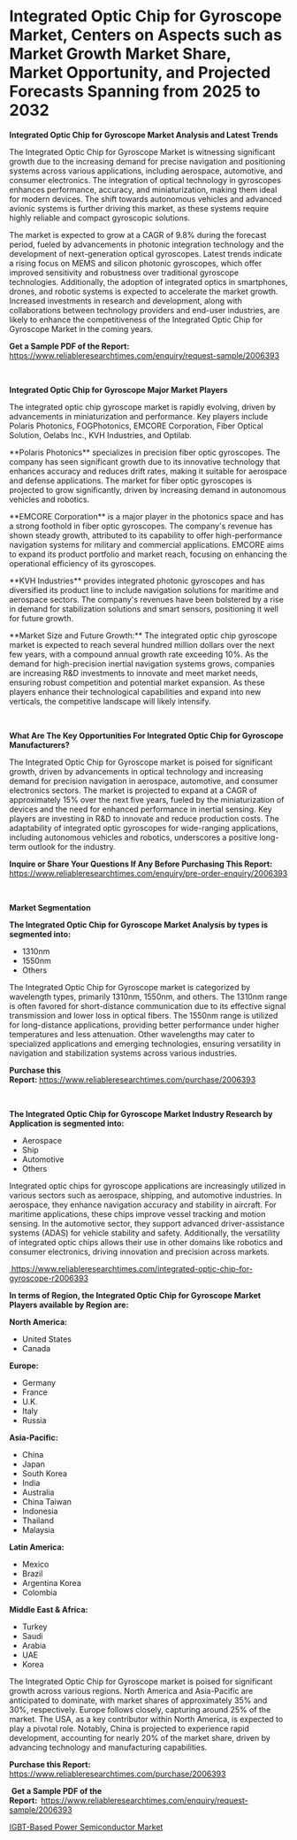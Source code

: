 <p><h1>Integrated Optic Chip for Gyroscope Market, Centers on Aspects such as Market Growth Market Share, Market Opportunity, and Projected Forecasts Spanning from 2025 to 2032</h1></p><p><strong>Integrated Optic Chip for Gyroscope Market Analysis and Latest Trends</strong></p>
<p><p>The Integrated Optic Chip for Gyroscope Market is witnessing significant growth due to the increasing demand for precise navigation and positioning systems across various applications, including aerospace, automotive, and consumer electronics. The integration of optical technology in gyroscopes enhances performance, accuracy, and miniaturization, making them ideal for modern devices. The shift towards autonomous vehicles and advanced avionic systems is further driving this market, as these systems require highly reliable and compact gyroscopic solutions.</p><p>The market is expected to grow at a CAGR of 9.8% during the forecast period, fueled by advancements in photonic integration technology and the development of next-generation optical gyroscopes. Latest trends indicate a rising focus on MEMS and silicon photonic gyroscopes, which offer improved sensitivity and robustness over traditional gyroscope technologies. Additionally, the adoption of integrated optics in smartphones, drones, and robotic systems is expected to accelerate the market growth. Increased investments in research and development, along with collaborations between technology providers and end-user industries, are likely to enhance the competitiveness of the Integrated Optic Chip for Gyroscope Market in the coming years.</p></p>
<p><strong>Get a Sample PDF of the Report:&nbsp;</strong> <a href="https://www.reliableresearchtimes.com/enquiry/request-sample/2006393?utm_campaign=2646&utm_medium=2&utm_source=Github&utm_content=ia&utm_term=07042025&utm_id=integrated-optic-chip-for-gyroscope">https://www.reliableresearchtimes.com/enquiry/request-sample/2006393</a></p>
<p>&nbsp;</p>
<p><strong>Integrated Optic Chip for Gyroscope Major Market Players</strong></p>
<p><p>The integrated optic chip gyroscope market is rapidly evolving, driven by advancements in miniaturization and performance. Key players include Polaris Photonics, FOGPhotonics, EMCORE Corporation, Fiber Optical Solution, Oelabs Inc., KVH Industries, and Optilab.</p><p>**Polaris Photonics** specializes in precision fiber optic gyroscopes. The company has seen significant growth due to its innovative technology that enhances accuracy and reduces drift rates, making it suitable for aerospace and defense applications. The market for fiber optic gyroscopes is projected to grow significantly, driven by increasing demand in autonomous vehicles and robotics.</p><p>**EMCORE Corporation** is a major player in the photonics space and has a strong foothold in fiber optic gyroscopes. The company's revenue has shown steady growth, attributed to its capability to offer high-performance navigation systems for military and commercial applications. EMCORE aims to expand its product portfolio and market reach, focusing on enhancing the operational efficiency of its gyroscopes.</p><p>**KVH Industries** provides integrated photonic gyroscopes and has diversified its product line to include navigation solutions for maritime and aerospace sectors. The company's revenues have been bolstered by a rise in demand for stabilization solutions and smart sensors, positioning it well for future growth.</p><p>**Market Size and Future Growth:** The integrated optic chip gyroscope market is expected to reach several hundred million dollars over the next few years, with a compound annual growth rate exceeding 10%. As the demand for high-precision inertial navigation systems grows, companies are increasing R&D investments to innovate and meet market needs, ensuring robust competition and potential market expansion. As these players enhance their technological capabilities and expand into new verticals, the competitive landscape will likely intensify.</p></p>
<p>&nbsp;</p>
<p><strong>What Are The Key Opportunities For Integrated Optic Chip for Gyroscope Manufacturers?</strong></p>
<p><p>The Integrated Optic Chip for Gyroscope market is poised for significant growth, driven by advancements in optical technology and increasing demand for precision navigation in aerospace, automotive, and consumer electronics sectors. The market is projected to expand at a CAGR of approximately 15% over the next five years, fueled by the miniaturization of devices and the need for enhanced performance in inertial sensing. Key players are investing in R&D to innovate and reduce production costs. The adaptability of integrated optic gyroscopes for wide-ranging applications, including autonomous vehicles and robotics, underscores a positive long-term outlook for the industry.</p></p>
<p><strong>Inquire or Share Your Questions If Any Before Purchasing This Report:</strong> <a href="https://www.reliableresearchtimes.com/enquiry/pre-order-enquiry/2006393?utm_campaign=2646&utm_medium=2&utm_source=Github&utm_content=ia&utm_term=07042025&utm_id=integrated-optic-chip-for-gyroscope">https://www.reliableresearchtimes.com/enquiry/pre-order-enquiry/2006393</a></p>
<p>&nbsp;</p>
<p><strong>Market Segmentation</strong></p>
<p><strong>The Integrated Optic Chip for Gyroscope Market Analysis by types is segmented into:</strong></p>
<p><ul><li>1310nm</li><li>1550nm</li><li>Others</li></ul></p>
<p><p>The Integrated Optic Chip for Gyroscope market is categorized by wavelength types, primarily 1310nm, 1550nm, and others. The 1310nm range is often favored for short-distance communication due to its effective signal transmission and lower loss in optical fibers. The 1550nm range is utilized for long-distance applications, providing better performance under higher temperatures and less attenuation. Other wavelengths may cater to specialized applications and emerging technologies, ensuring versatility in navigation and stabilization systems across various industries.</p></p>
<p><strong>Purchase this Report:&nbsp;</strong><a href="https://www.reliableresearchtimes.com/purchase/2006393?utm_campaign=2646&utm_medium=2&utm_source=Github&utm_content=ia&utm_term=07042025&utm_id=integrated-optic-chip-for-gyroscope">https://www.reliableresearchtimes.com/purchase/2006393</a></p>
<p>&nbsp;</p>
<p><strong>The Integrated Optic Chip for Gyroscope Market Industry Research by Application is segmented into:</strong></p>
<p><ul><li>Aerospace</li><li>Ship</li><li>Automotive</li><li>Others</li></ul></p>
<p><p>Integrated optic chips for gyroscope applications are increasingly utilized in various sectors such as aerospace, shipping, and automotive industries. In aerospace, they enhance navigation accuracy and stability in aircraft. For maritime applications, these chips improve vessel tracking and motion sensing. In the automotive sector, they support advanced driver-assistance systems (ADAS) for vehicle stability and safety. Additionally, the versatility of integrated optic chips allows their use in other domains like robotics and consumer electronics, driving innovation and precision across markets.</p></p>
<p><a href="https://www.reliableresearchtimes.com/integrated-optic-chip-for-gyroscope-r2006393?utm_campaign=2646&utm_medium=2&utm_source=Github&utm_content=ia&utm_term=07042025&utm_id=integrated-optic-chip-for-gyroscope">&nbsp;https://www.reliableresearchtimes.com/integrated-optic-chip-for-gyroscope-r2006393</a></p>
<p><strong>In terms of Region, the Integrated Optic Chip for Gyroscope Market Players available by Region are:</strong></p>
<p>
    <p> <strong> North America: </strong>
        <ul>
            <li>United States</li>
            <li>Canada</li>
        </ul>
        </p> 
    <p> <strong> Europe: </strong>
        <ul>
            <li>Germany</li>
            <li>France</li>
            <li>U.K.</li>
            <li>Italy</li>
            <li>Russia</li>
        </ul>
        </p> 
    <p> <strong> Asia-Pacific: </strong>
        <ul>
            <li>China</li>
            <li>Japan</li>
            <li>South Korea</li>
            <li>India</li>
            <li>Australia</li>
            <li>China Taiwan</li>
            <li>Indonesia</li>
            <li>Thailand</li>
            <li>Malaysia</li>
        </ul>
        </p> 
    <p> <strong> Latin America: </strong>
        <ul>
            <li>Mexico</li>
            <li>Brazil</li>
            <li>Argentina Korea</li>
            <li>Colombia</li>
        </ul>
        </p> 
    <p> <strong> Middle East & Africa: </strong>
        <ul>
            <li>Turkey</li>
            <li>Saudi</li>
            <li>Arabia</li>
            <li>UAE</li>
            <li>Korea</li>
        </ul>
    </p>
    </p>
<p><p>The Integrated Optic Chip for Gyroscope market is poised for significant growth across various regions. North America and Asia-Pacific are anticipated to dominate, with market shares of approximately 35% and 30%, respectively. Europe follows closely, capturing around 25% of the market. The USA, as a key contributor within North America, is expected to play a pivotal role. Notably, China is projected to experience rapid development, accounting for nearly 20% of the market share, driven by advancing technology and manufacturing capabilities.</p></p>
<p><strong>Purchase this Report: </strong><a href="https://www.reliableresearchtimes.com/purchase/2006393?utm_campaign=2646&utm_medium=2&utm_source=Github&utm_content=ia&utm_term=07042025&utm_id=integrated-optic-chip-for-gyroscope">https://www.reliableresearchtimes.com/purchase/2006393</a></p>
<p>&nbsp;<strong>Get a Sample PDF of the Report:&nbsp;&nbsp;</strong><a href="https://www.reliableresearchtimes.com/enquiry/request-sample/2006393?utm_campaign=2646&utm_medium=2&utm_source=Github&utm_content=ia&utm_term=07042025&utm_id=integrated-optic-chip-for-gyroscope">https://www.reliableresearchtimes.com/enquiry/request-sample/2006393</a></p>
<p><strong></strong></p>
<p><p><a href="https://github.com/mayabungard8092/Market-Research-Report-List-1/blob/main/igbt-based-power-semiconductor-market.md?utm_campaign=2646&utm_medium=2&utm_source=Github&utm_content=ia&utm_term=07042025&utm_id=integrated-optic-chip-for-gyroscope">IGBT-Based Power Semiconductor Market</a></p></p>